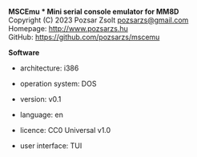 **MSCEmu * Mini serial console emulator for MM8D**  
Copyright (C) 2023 Pozsar Zsolt <pozsarzs@gmail.com>  
Homepage: <http://www.pozsarzs.hu>  
GitHub: <https://github.com/pozsarzs/mscemu>

**Software**

 - architecture:       i386
 - operation system:   DOS

 - version:            v0.1
 - language:           en
 - licence:            CC0 Universal v1.0
 - user interface:     TUI

